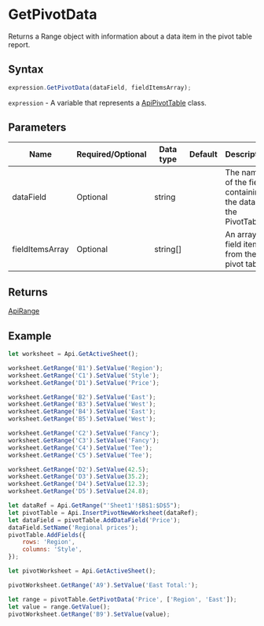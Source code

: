 # GetPivotData

Returns a Range object with information about a data item in the pivot table report.

## Syntax

```javascript
expression.GetPivotData(dataField, fieldItemsArray);
```

`expression` - A variable that represents a [ApiPivotTable](../ApiPivotTable.md) class.

## Parameters

| **Name** | **Required/Optional** | **Data type** | **Default** | **Description** |
| ------------- | ------------- | ------------- | ------------- | ------------- |
| dataField | Optional | string |  | The name of the field containing the data for the PivotTable. |
| fieldItemsArray | Optional | string[] |  | An array of field items from the pivot table. |

## Returns

[ApiRange](../../ApiRange/ApiRange.md)

## Example



```javascript editor-
let worksheet = Api.GetActiveSheet();

worksheet.GetRange('B1').SetValue('Region');
worksheet.GetRange('C1').SetValue('Style');
worksheet.GetRange('D1').SetValue('Price');

worksheet.GetRange('B2').SetValue('East');
worksheet.GetRange('B3').SetValue('West');
worksheet.GetRange('B4').SetValue('East');
worksheet.GetRange('B5').SetValue('West');

worksheet.GetRange('C2').SetValue('Fancy');
worksheet.GetRange('C3').SetValue('Fancy');
worksheet.GetRange('C4').SetValue('Tee');
worksheet.GetRange('C5').SetValue('Tee');

worksheet.GetRange('D2').SetValue(42.5);
worksheet.GetRange('D3').SetValue(35.2);
worksheet.GetRange('D4').SetValue(12.3);
worksheet.GetRange('D5').SetValue(24.8);

let dataRef = Api.GetRange("'Sheet1'!$B$1:$D$5");
let pivotTable = Api.InsertPivotNewWorksheet(dataRef);
let dataField = pivotTable.AddDataField('Price');
dataField.SetName('Regional prices');
pivotTable.AddFields({
	rows: 'Region',
	columns: 'Style',
});

let pivotWorksheet = Api.GetActiveSheet();

pivotWorksheet.GetRange('A9').SetValue('East Total:');

let range = pivotTable.GetPivotData('Price', ['Region', 'East']);
let value = range.GetValue();
pivotWorksheet.GetRange('B9').SetValue(value);

```

